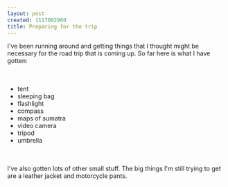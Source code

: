 ```yaml
--- 
layout: post
created: 1117002960
title: Preparing for the trip
---
```

I've been running around and getting things that I thought might be necessary for the road trip that is coming up.  So far here is what I have gotten:<br /><br /><ul><br /><li>tent<br /><li>sleeping bag<br /><li>flashlight<br /><li>compass<br /><li>maps of sumatra<br /><li>video camera<br /><li>tripod<br /><li>umbrella<br /></ul><br /><br />I've also gotten lots of other small stuff.  The big things I'm still trying to get are a leather jacket and motorcycle pants.
